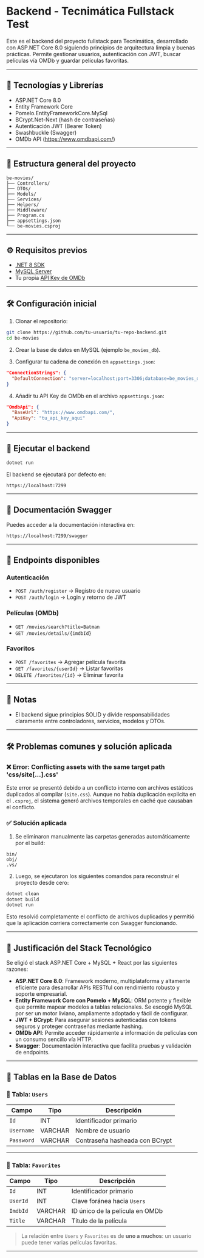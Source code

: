 
# Backend - Tecnimática Fullstack Test

Este es el backend del proyecto fullstack para Tecnimática, desarrollado con ASP.NET Core 8.0 siguiendo principios de arquitectura limpia y buenas prácticas. Permite gestionar usuarios, autenticación con JWT, buscar películas vía OMDb y guardar películas favoritas.

---

## 🧱 Tecnologías y Librerías

- ASP.NET Core 8.0
- Entity Framework Core
- Pomelo.EntityFrameworkCore.MySql
- BCrypt.Net-Next (hash de contraseñas)
- Autenticación JWT (Bearer Token)
- Swashbuckle (Swagger)
- OMDb API (https://www.omdbapi.com/)

---

## 📁 Estructura general del proyecto

```
be-movies/
├── Controllers/
├── DTOs/
├── Models/
├── Services/
├── Helpers/
├── Middleware/
├── Program.cs
├── appsettings.json
└── be-movies.csproj
```

---

## ⚙️ Requisitos previos

- [.NET 8 SDK](https://dotnet.microsoft.com/en-us/download/dotnet/8.0)
- [MySQL Server](https://dev.mysql.com/downloads/)
- Tu propia [API Key de OMDb](https://www.omdbapi.com/apikey.aspx)

---

## 🛠️ Configuración inicial

1. Clonar el repositorio:

```bash
git clone https://github.com/tu-usuario/tu-repo-backend.git
cd be-movies
```

2. Crear la base de datos en MySQL (ejemplo `be_movies_db`).

3. Configurar tu cadena de conexión en `appsettings.json`:

```json
"ConnectionStrings": {
  "DefaultConnection": "server=localhost;port=3306;database=be_movies_db;user=root;password=tu_password"
}
```

4. Añadir tu API Key de OMDb en el archivo `appsettings.json`:

```json
"OmdbApi": {
  "BaseUrl": "https://www.omdbapi.com/",
  "ApiKey": "tu_api_key_aqui"
}
```

---

## 🚀 Ejecutar el backend

```bash
dotnet run
```

El backend se ejecutará por defecto en:

```
https://localhost:7299
```

---

## 🧪 Documentación Swagger

Puedes acceder a la documentación interactiva en:

```
https://localhost:7299/swagger
```

---

## 🔐 Endpoints disponibles

### Autenticación

- `POST /auth/register` → Registro de nuevo usuario
- `POST /auth/login` → Login y retorno de JWT

### Películas (OMDb)

- `GET /movies/search?title=Batman`
- `GET /movies/details/{imdbId}`

### Favoritos

- `POST /favorites` → Agregar película favorita
- `GET /favorites/{userId}` → Listar favoritas
- `DELETE /favorites/{id}` → Eliminar favorita

---

## 🧾 Notas

- El backend sigue principios SOLID y divide responsabilidades claramente entre controladores, servicios, modelos y DTOs.

---

## 🛠️ Problemas comunes y solución aplicada

### ❌ Error: Conflicting assets with the same target path 'css/site[...].css'

Este error se presentó debido a un conflicto interno con archivos estáticos duplicados al compilar (`site.css`). Aunque no había duplicación explícita en el `.csproj`, el sistema generó archivos temporales en caché que causaban el conflicto.

### ✅ Solución aplicada

1. Se eliminaron manualmente las carpetas generadas automáticamente por el build:

```
bin/
obj/
.vs/
```

2. Luego, se ejecutaron los siguientes comandos para reconstruir el proyecto desde cero:

```bash
dotnet clean
dotnet build
dotnet run
```

Esto resolvió completamente el conflicto de archivos duplicados y permitió que la aplicación corriera correctamente con Swagger funcionando.

---

## 📌 Justificación del Stack Tecnológico

Se eligió el stack ASP.NET Core + MySQL + React por las siguientes razones:

- **ASP.NET Core 8.0**: Framework moderno, multiplataforma y altamente eficiente para desarrollar APIs RESTful con rendimiento robusto y soporte empresarial.
- **Entity Framework Core con Pomelo + MySQL**: ORM potente y flexible que permite mapear modelos a tablas relacionales. Se escogió MySQL por ser un motor liviano, ampliamente adoptado y fácil de configurar.
- **JWT + BCrypt**: Para asegurar sesiones autenticadas con tokens seguros y proteger contraseñas mediante hashing.
- **OMDb API**: Permite acceder rápidamente a información de películas con un consumo sencillo vía HTTP.
- **Swagger**: Documentación interactiva que facilita pruebas y validación de endpoints.

---

## 🧩 Tablas en la Base de Datos

### 📄 Tabla: `Users`

| Campo        | Tipo       | Descripción                        |
|--------------|------------|------------------------------------|
| `Id`         | INT        | Identificador primario             |
| `Username`   | VARCHAR    | Nombre de usuario                  |
| `Password`   | VARCHAR    | Contraseña hasheada con BCrypt     |

---

### 📄 Tabla: `Favorites`

| Campo        | Tipo       | Descripción                        |
|--------------|------------|------------------------------------|
| `Id`         | INT        | Identificador primario             |
| `UserId`     | INT        | Clave foránea hacia `Users`        |
| `ImdbId`     | VARCHAR    | ID único de la película en OMDb    |
| `Title`      | VARCHAR    | Título de la película              |

> La relación entre `Users` y `Favorites` es de **uno a muchos**: un usuario puede tener varias películas favoritas.

---
